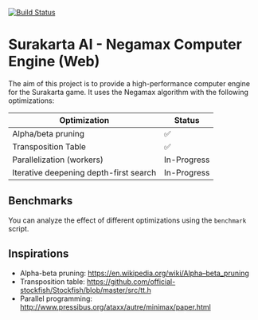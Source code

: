 [![Build Status](https://dev.azure.com/SurakartaArcade/Surakarta/_apis/build/status/SurakartaArcade.surakarta-ai?branchName=master)](https://dev.azure.com/SurakartaArcade/Surakarta/_build/latest?definitionId=2&branchName=master)

# Surakarta AI - Negamax Computer Engine (Web)

The aim of this project is to provide a high-performance computer engine for the Surakarta game. It uses the Negamax algorithm
with the following optimizations:


| Optimization                             | Status             |
|------------------------------------------|--------------------|
| Alpha/beta pruning                       | :white_check_mark: |
| Transposition Table                      | :white_check_mark: |
| Parallelization (workers)                | In-Progress        |
| Iterative deepening depth-first search   | In-Progress        |

## Benchmarks

You can analyze the effect of different optimizations using the `benchmark` script.

## Inspirations

* Alpha-beta pruning: https://en.wikipedia.org/wiki/Alpha–beta_pruning
* Transposition table: https://github.com/official-stockfish/Stockfish/blob/master/src/tt.h
* Parallel programming: http://www.pressibus.org/ataxx/autre/minimax/paper.html
